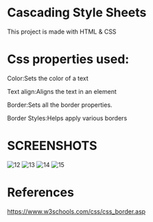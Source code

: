 # Cascading Style Sheets
 This project is made with HTML & CSS
# Css properties used:
Color:Sets the color of a text

Text align:Aligns the text in an element

Border:Sets all the border properties.

Border Styles:Helps apply various borders

# SCREENSHOTS

![12](https://user-images.githubusercontent.com/88725002/130050992-b5fb0a6e-a1f4-41ea-ac26-450ca9be5889.png)
![13](https://user-images.githubusercontent.com/88725002/130051269-057e79a9-3f98-40d1-ace7-2618ac8a6ff2.png)
![14](https://user-images.githubusercontent.com/88725002/130051277-34e6c67f-4b88-4f5d-a62b-dcacb1b8d568.png)
![15](https://user-images.githubusercontent.com/88725002/130051281-1da0ef9f-bad0-4ac0-9fa7-36a24e8cc437.png)

# References
<a href="https://www.w3schools.com/css/css_border.asp">https://www.w3schools.com/css/css_border.asp</a>

